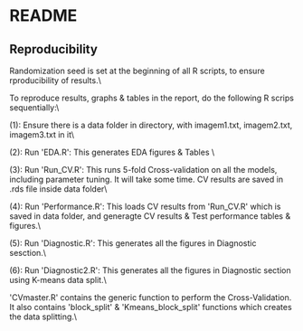 README
================


## Reproducibility
Randomization seed is set at the beginning of all R scripts, to ensure rproducibility of results.\

To reproduce results, graphs & tables in the report, do the following R scrips sequentially:\

(1): Ensure there is a data folder in directory, with imagem1.txt, imagem2.txt, imagem3.txt in it\

(2): Run 'EDA.R': This generates EDA figures & Tables \

(3): Run 'Run_CV.R': This runs 5-fold Cross-validation on all the models, including parameter tuning. It will take some time. CV results are saved in .rds
file inside data folder\

(4): Run 'Performance.R': This loads CV results from 'Run_CV.R' which is saved in data folder, and generagte CV results & Test performance tables & figures.\

(5): Run 'Diagnostic.R': This generates all the figures in Diagnostic sesction.\

(6): Run 'Diagnostic2.R': This generates all the figures in Diagnostic section using K-means data split.\

'CVmaster.R' contains the generic function to perform the Cross-Validation. It also contains 'block_split' & 'Kmeans_block_split' functions which
creates the data splitting.\
